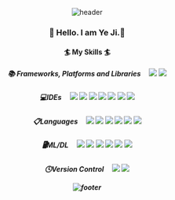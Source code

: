 <div align="center">

![header](https://capsule-render.vercel.app/api?type=waving)
<h3>👋 Hello. I am Ye Ji.👋
<h4>🏄 My Skills 🏄
<h5>📚 Frameworks, Platforms and Libraries &ensp;&nbsp;
<img src="https://img.shields.io/badge/Anaconda-44A833?style=plastic&logo=Anaconda&logoColor=White"/>
<img src="https://img.shields.io/badge/OpenCV-5C3EE8?style=plastic&logo=OpenCV&logoColor=White"/>
<h5>💻IDEs &ensp;&nbsp;
<img src="https://img.shields.io/badge/Eclipse IDE-2C2255?style=plastic&logo=Eclipse IDE&logoColor=White"/>
<img src="https://img.shields.io/badge/Google Colab-F9AB00?style=plastic&logo=Google Colab&logoColor=White"/>
<img src="https://img.shields.io/badge/Jupyter-F37626?style=plastic&logo=Jupyter&logoColor=White"/>
<img src="https://img.shields.io/badge/PyCharm-000000?style=plastic&logo=PyCharm&logoColor=black&color=black&labelColor=green"/>
<img src="https://img.shields.io/badge/Replit-667881?style=plastic&logo=Replit&logoColor=White"/>
<img src="https://img.shields.io/badge/Visual Studio-5C2D91?style=plastic&logo=Visual Studio&logoColor=White"/>
<img src="https://img.shields.io/badge/Visual Studio Code-007ACC?style=plastic&logo=Visual Studio Code&logoColor=White"/>
<h5>📋Languages &ensp;&nbsp;
<img src="https://img.shields.io/badge/C-%2300599C.svg?style=plastic&logo=C&logoColor=A8B9CC"/>
<img src="https://img.shields.io/badge/C++-%2300599C.svg?style=plastic&logo=c%2B%2B&logoColor=A8B9CC"/>
<img src="https://img.shields.io/badge/Java-007396?style=plastic&logo=Java&logoColor=White"/>
<img src="https://img.shields.io/badge/MySQL-4479A1?style=plastic&logo=MySQL&logoColor=F57F17"/>
<img src="https://img.shields.io/badge/Python-3776AB?style=plastic&logo=python&logoColor=ffdd54"/>
<img src="https://img.shields.io/badge/SQLite-FFFFFF?style=plastic&logo=sqlite&logoColor=003B57"/>
<h5>🖥️ML/DL &ensp;&nbsp;
<img src="https://img.shields.io/badge/Keras-D00000?style=plastic&logo=Keras&logoColor=White"/>
<img src="https://img.shields.io/badge/NumPy-013243?style=plastic&logo=NumPy&logoColor=White"/>
<img src="https://img.shields.io/badge/pandas-150458?style=plastic&logo=pandas&logoColor=White"/>
<img src="https://img.shields.io/badge/scikit-learn-F7931E?style=plastic&logo=scikit-learn&logoColor=White"/>
<img src="https://img.shields.io/badge/SciPy-8CAAE6?style=plastic&logo=SciPy&logoColor=White"/>
<img src="https://img.shields.io/badge/TensorFlow-FF6F00?style=plastic&logo=TensorFlow&logoColor=White"/>
<h5>🕓Version Control &ensp;&nbsp;
<img src="https://img.shields.io/badge/Git-F05032?style=plastic&logo=Git&logoColor=White"/>
<img src="https://img.shields.io/badge/GitHub-181717?style=plastic&logo=GitHub&logoColor=White"/>

![footer](https://capsule-render.vercel.app/api?type=waving&section=footer)
